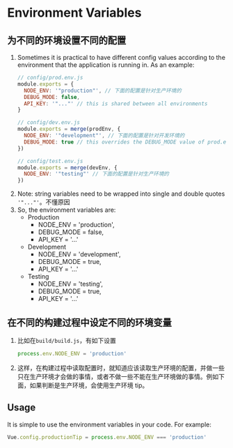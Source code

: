 # Environment Variables

## 为不同的环境设置不同的配置
1. Sometimes it is practical to have different config values according to the environment that the application is running in. As an example:
    ```js
    // config/prod.env.js
    module.exports = {
      NODE_ENV: '"production"', // 下面的配置是针对生产环境的
      DEBUG_MODE: false,
      API_KEY: '"..."' // this is shared between all environments
    }

    // config/dev.env.js
    module.exports = merge(prodEnv, {
      NODE_ENV: '"development"', // 下面的配置是针对开发环境的
      DEBUG_MODE: true // this overrides the DEBUG_MODE value of prod.env
    })

    // config/test.env.js
    module.exports = merge(devEnv, {
      NODE_ENV: '"testing"' // 下面的配置是针对生产环境的
    })
    ```
2. Note: string variables need to be wrapped into single and double quotes `'"..."'`。不懂原因
3. So, the environment variables are:
    * Production
        * NODE_ENV = 'production',
        * DEBUG_MODE = false,
        * API_KEY = '...'
    * Development
        * NODE_ENV = 'development',
        * DEBUG_MODE = true,
        * API_KEY = '...'
    * Testing
        * NODE_ENV = 'testing',
        * DEBUG_MODE = true,
        * API_KEY = '...'


## 在不同的构建过程中设定不同的环境变量
1. 比如在`build/build.js`，有如下设置
    ```js
    process.env.NODE_ENV = 'production'
    ```
2. 这样，在构建过程中读取配置时，就知道应该读取生产环境的配置，并做一些只在生产环境才会做的事情，或者不做一些不能在生产环境做的事情。例如下面，如果判断是生产环境，会使用生产环境 tip。


## Usage
It is simple to use the environment variables in your code. For example:
```js
Vue.config.productionTip = process.env.NODE_ENV === 'production'
```
